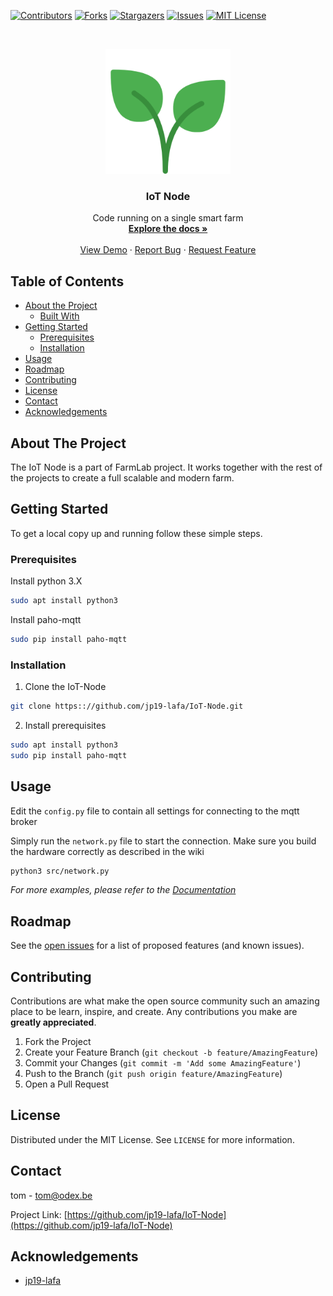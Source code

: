 
[![Contributors][contributors-shield]][contributors-url]
[![Forks][forks-shield]][forks-url]
[![Stargazers][stars-shield]][stars-url]
[![Issues][issues-shield]][issues-url]
[![MIT License][license-shield]][license-url]



<!-- PROJECT LOGO -->
<br />
<p align="center">
  <a href="https://github.com/jp19-lafa/IoT-Node">
    <img src="https://raw.githubusercontent.com/jp19-lafa/Documentation/master/images/branding/plant_transparent.png" alt="Logo" width="200" height="200">
  </a>

  <h3 align="center">IoT Node</h3>

  <p align="center">
    Code running on a single smart farm
    <br />
    <a href="https://github.com/jp19-lafa/IoT-Node"><strong>Explore the docs »</strong></a>
    <br />
    <br />
    <a href="https://github.com/jp19-lafa/IoT-Node">View Demo</a>
    ·
    <a href="https://github.com/jp19-lafa/IoT-Node/issues">Report Bug</a>
    ·
    <a href="https://github.com/jp19-lafa/IoT-Node/issues">Request Feature</a>
  </p>
</p>



<!-- TABLE OF CONTENTS -->
## Table of Contents

* [About the Project](#about-the-project)
  * [Built With](#built-with)
* [Getting Started](#getting-started)
  * [Prerequisites](#prerequisites)
  * [Installation](#installation)
* [Usage](#usage)
* [Roadmap](#roadmap)
* [Contributing](#contributing)
* [License](#license)
* [Contact](#contact)
* [Acknowledgements](#acknowledgements)



<!-- ABOUT THE PROJECT -->
## About The Project

The IoT Node is a part of FarmLab project. It works together with the rest of the projects to create a full scalable and modern farm.

<!-- GETTING STARTED -->
## Getting Started

To get a local copy up and running follow these simple steps.

### Prerequisites

Install python 3.X
```sh
sudo apt install python3
```

Install paho-mqtt
```sh
sudo pip install paho-mqtt
```

### Installation
 
1. Clone the IoT-Node
```sh
git clone https:://github.com/jp19-lafa/IoT-Node.git
```
2. Install prerequisites
```sh
sudo apt install python3
sudo pip install paho-mqtt
```



<!-- USAGE EXAMPLES -->
## Usage

Edit the `config.py` file to contain all settings for connecting to the mqtt broker

Simply run the `network.py` file to start the connection. Make sure you build the hardware correctly as described in the wiki

```sh
python3 src/network.py
```

_For more examples, please refer to the [Documentation](https://github.com/jp19-lafa/IoT-Node/wiki)_



<!-- ROADMAP -->
## Roadmap

See the [open issues](https://github.com/jp19-lafa/IoT-Node/issues) for a list of proposed features (and known issues).



<!-- CONTRIBUTING -->
## Contributing

Contributions are what make the open source community such an amazing place to be learn, inspire, and create. Any contributions you make are **greatly appreciated**.

1. Fork the Project
2. Create your Feature Branch (`git checkout -b feature/AmazingFeature`)
3. Commit your Changes (`git commit -m 'Add some AmazingFeature'`)
4. Push to the Branch (`git push origin feature/AmazingFeature`)
5. Open a Pull Request



<!-- LICENSE -->
## License

Distributed under the MIT License. See `LICENSE` for more information.



<!-- CONTACT -->
## Contact

tom - tom@odex.be

Project Link: [https://github.com/jp19-lafa/IoT-Node](https://github.com/jp19-lafa/IoT-Node)



<!-- ACKNOWLEDGEMENTS -->
## Acknowledgements

* [jp19-lafa](https://github.com/jp19-lafa/IoT-Node)





<!-- MARKDOWN LINKS & IMAGES -->
<!-- https://www.markdownguide.org/basic-syntax/#reference-style-links -->
[contributors-shield]: https://img.shields.io/github/contributors/jp19-lafa/IoT-Node.svg?style=flat-square
[contributors-url]: https://github.com/jp19-lafa/IoT-Node/graphs/contributors
[forks-shield]: https://img.shields.io/github/forks/jp19-lafa/IoT-Node.svg?style=flat-square
[forks-url]: https://github.com/jp19-lafa/IoT-Node/network/members
[stars-shield]: https://img.shields.io/github/stars/jp19-lafa/IoT-Node.svg?style=flat-square
[stars-url]: https://github.com/jp19-lafa/IoT-Node/stargazers
[issues-shield]: https://img.shields.io/github/issues/jp19-lafa/IoT-Node.svg?style=flat-square
[issues-url]: https://github.com/jp19-lafa/IoT-Node/issues
[license-shield]: https://img.shields.io/github/license/jp19-lafa/IoT-Node.svg?style=flat-square
[license-url]: https://github.com/jp19-lafa/IoT-Node/blob/master/LICENSE.txt
[product-screenshot]: https://raw.githubusercontent.com/jp19-lafa/Documentation/master/images/branding/plant_transparent.png
